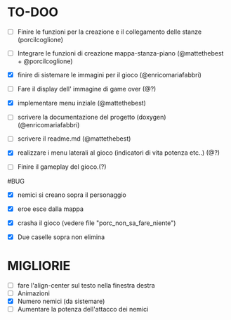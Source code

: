 # TO-DOO

- [ ] Finire le funzioni per la creazione e il collegamento delle stanze (porcilcoglione)
- [ ] Integrare le funzioni di creazione mappa-stanza-piano (@mattethebest + @porcilcoglione)
- [x] finire di sistemare le immagini per il gioco (@enricomariafabbri) 
- [ ] Fare il display dell' immagine di game over (@?)
- [x] implementare menu inziale (@mattethebest)
- [ ] scrivere la documentazione del progetto (doxygen) (@enricomariafabbri)
- [ ] scrivere il readme.md (@mattethebest)
- [x] realizzare i menu laterali al gioco (indicatori di vita potenza etc..) (@?)
- [ ] Finire il gameplay del gioco.(?) 




#BUG

- [x] nemici si creano sopra il personaggio
- [x] eroe esce dalla mappa
- [x] crasha il gioco (vedere file "porc_non_sa_fare_niente")
- [x] Due caselle sopra non elimina





# MIGLIORIE

- [ ] fare l'align-center sul testo nella finestra destra
- [ ] Animazioni
- [x] Numero nemici (da sistemare)
- [ ] Aumentare la potenza dell'attacco dei nemici